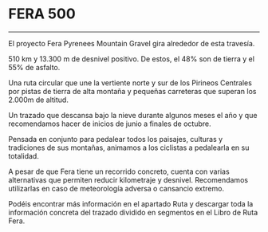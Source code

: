 # FERA 500

---

El proyecto Fera Pyrenees Mountain Gravel gira alrededor de esta travesía.

510 km y 13.300 m de desnivel positivo. De estos, el 48% son de tierra y el 55% de asfalto.

Una ruta circular que une la vertiente norte y sur de los Pirineos Centrales por pistas de tierra de alta montaña y pequeñas carreteras que superan los 2.000m de altitud.

Un trazado que descansa bajo la nieve durante algunos meses el año y que recomendamos hacer de inicios de junio a finales de octubre.

Pensada en conjunto para pedalear todos los paisajes, culturas y tradiciones de sus montañas, animamos a los ciclistas a pedalearla en su totalidad.

A pesar de que Fera tiene un recorrido concreto, cuenta con varias alternativas que permiten reducir kilometraje y desnivel. Recomendamos utilizarlas en caso de meteorología adversa o cansancio extremo.

Podéis encontrar más información en el apartado Ruta y descargar toda la información concreta del trazado dividido en segmentos en el Libro de Ruta Fera.
